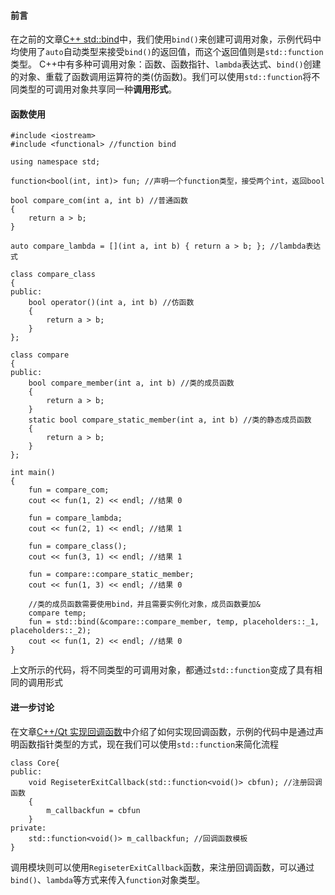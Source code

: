 #### 前言
在之前的文章[C++ std::bind](https://www.jianshu.com/p/82407fb43475)中，我们使用`bind()`来创建可调用对象，示例代码中均使用了`auto`自动类型来接受`bind()`的返回值，而这个返回值则是`std::function`类型。
C++中有多种可调用对象：函数、函数指针、`lambda`表达式、`bind()`创建的对象、重载了函数调用运算符的类(仿函数)。我们可以使用`std::function`将不同类型的可调用对象共享同一种**调用形式**。

#### 函数使用
```
#include <iostream>
#include <functional> //function bind

using namespace std;

function<bool(int, int)> fun; //声明一个function类型，接受两个int，返回bool

bool compare_com(int a, int b) //普通函数
{
    return a > b;
}

auto compare_lambda = [](int a, int b) { return a > b; }; //lambda表达式

class compare_class
{
public:
    bool operator()(int a, int b) //仿函数
    {
        return a > b;
    }
};

class compare
{
public:
    bool compare_member(int a, int b) //类的成员函数
    {
        return a > b;
    }
    static bool compare_static_member(int a, int b) //类的静态成员函数
    {
        return a > b;
    }
};

int main()
{
    fun = compare_com;
    cout << fun(1, 2) << endl; //结果 0

    fun = compare_lambda;
    cout << fun(2, 1) << endl; //结果 1

    fun = compare_class();
    cout << fun(3, 1) << endl; //结果 1

    fun = compare::compare_static_member;
    cout << fun(1, 3) << endl; //结果 0
    
    //类的成员函数需要使用bind，并且需要实例化对象，成员函数要加&
    compare temp;
    fun = std::bind(&compare::compare_member, temp, placeholders::_1, placeholders::_2);
    cout << fun(1, 2) << endl; //结果 0
}
```
上文所示的代码，将不同类型的可调用对象，都通过`std::function`变成了具有相同的调用形式

#### 进一步讨论
在文章[C++/Qt 实现回调函数](https://www.jianshu.com/p/04471ca9601f)中介绍了如何实现回调函数，示例的代码中是通过声明函数指针类型的方式，现在我们可以使用`std::function`来简化流程
```
class Core{
public:
    void RegiseterExitCallback(std::function<void()> cbfun); //注册回调函数
    {
        m_callbackfun = cbfun
    }
private:
    std::function<void()> m_callbackfun; //回调函数模板
}
```
调用模块则可以使用`RegiseterExitCallback`函数，来注册回调函数，可以通过`bind()`、`lambda`等方式来传入`function`对象类型。
